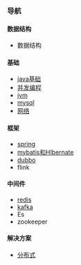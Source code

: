 ### 导航
#### 数据结构
- 数据结构
#### 基础
- [java基础](src/docs/java基础.md)
- [并发编程](src/docs/并发编程.md)
- [jvm](src/docs/jvm.md)
- [mysql](src/docs/mysql.md)
- [网络](src/docs/网络.md)
#### 框架
- [spring](src/docs/Spring.md) 
- [mybatis和HIbernate](src/docs/mybatis和HIbernate.md)
- [dubbo](src/docs/dubbo.md)
- flink
#### 中间件
- [redis](src/docs/Redis.md)
- [kafka](src/docs/kafka.md)
- Es
- zookeeper
#### 解决方案
- [分布式](src/docs/分布式.md)
